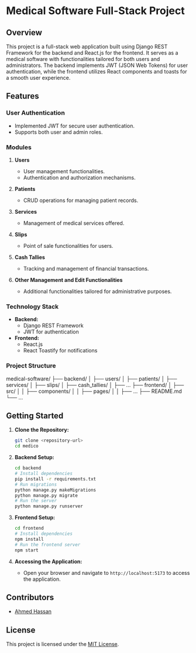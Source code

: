 # Medical Software Full-Stack Project

## Overview

This project is a full-stack web application built using Django REST Framework for the backend and React.js for the frontend. It serves as a medical software with functionalities tailored for both users and administrators. The backend implements JWT (JSON Web Tokens) for user authentication, while the frontend utilizes React components and toasts for a smooth user experience.

## Features

### User Authentication

- Implemented JWT for secure user authentication.
- Supports both user and admin roles.

### Modules

1. **Users**

   - User management functionalities.
   - Authentication and authorization mechanisms.

2. **Patients**

   - CRUD operations for managing patient records.

3. **Services**

   - Management of medical services offered.

4. **Slips**

   - Point of sale functionalities for users.

5. **Cash Tallies**

   - Tracking and management of financial transactions.

6. **Other Management and Edit Functionalities**
   - Additional functionalities tailored for administrative purposes.

### Technology Stack

- **Backend:**
  - Django REST Framework
  - JWT for authentication
- **Frontend:**
  - React.js
  - React Toastify for notifications

### Project Structure

medical-software/
├── backend/
│ ├── users/
│ ├── patients/
│ ├── services/
│ ├── slips/
│ ├── cash_tallies/
│ ├── ...
├── frontend/
│ ├── src/
│ │ ├── components/
│ │ ├── pages/
│ │ ├── ...
├── README.md
└── ...

## Getting Started

1. **Clone the Repository:**

   ```bash
   git clone <repository-url>
   cd medico
   ```

2. **Backend Setup:**

   ```bash
   cd backend
   # Install dependencies
   pip install -r requirements.txt
   # Run migrations
   python manage.py makeMigrations
   python manage.py migrate
   # Run the server
   python manage.py runserver
   ```

3. **Frontend Setup:**

   ```bash
   cd frontend
   # Install dependencies
   npm install
   # Run the frontend server
   npm start
   ```

4. **Accessing the Application:**
   - Open your browser and navigate to `http://localhost:5173` to access the application.

## Contributors

- [Ahmed Hassan](https://github.com/curiousahmed0)

## License

This project is licensed under the [MIT License](LICENSE).
